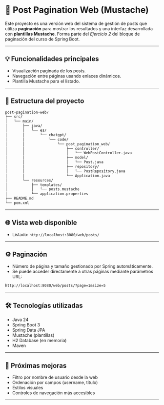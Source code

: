 # 📃 Post Pagination Web (Mustache)

Este proyecto es una versión web del sistema de gestión de posts que utiliza **paginación** para mostrar los resultados y una interfaz desarrollada con **plantillas Mustache**. Forma parte del *Ejercicio 2* del bloque de paginación del curso de Spring Boot.

---

## 💡 Funcionalidades principales

- Visualización paginada de los posts.
- Navegación entre páginas usando enlaces dinámicos.
- Plantilla Mustache para el listado.

---

## 🧱 Estructura del proyecto

```bash
post-pagination-web/
├── src/
│   └── main/
│       ├── java/
│       │   └── es/
│       │       └── chatgpt/
│       │           └── code/
│       │               └── post_pagination_web/
│       │                   ├── controller/
│       │                   │   └── WebPostController.java
│       │                   ├── model/
│       │                   │   └── Post.java
│       │                   ├── repository/
│       │                   │   └── PostRepository.java
│       │                   └── Application.java
│       └── resources/
│           ├── templates/
│           │   └── posts.mustache
│           └── application.properties
├── README.md
└── pom.xml
```

---

## 🌐 Vista web disponible

- Listado: `http://localhost:8080/web/posts/`

---

## ⚙️ Paginación

- Número de página y tamaño gestionado por Spring automáticamente.
- Se puede acceder directamente a otras páginas mediante parámetros URL:

```
http://localhost:8080/web/posts/?page=1&size=5
```

---

## 🛠️ Tecnologías utilizadas

- Java 24
- Spring Boot 3
- Spring Data JPA
- Mustache (plantillas)
- H2 Database (en memoria)
- Maven

---

## 🧪 Próximas mejoras

- Filtro por nombre de usuario desde la web
- Ordenación por campos (username, título)
- Estilos visuales
- Controles de navegación más accesibles

---
